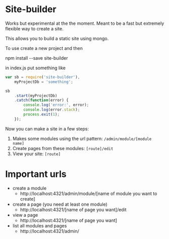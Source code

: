 # Site-builder

Works but experimental at the the moment. Meant to be a fast but extremely flexible way to create a site.
        
This allows you to build a static site using mongo.
        
To use create a new project and then
        
npm install --save site-builder
        
in index.js put something like
        
```javascript
var sb = require('site-builder'),
    myProjectDb = 'something';

sb
    .start(myProjectDb)
    .catch(function(error) {
        console.log('error:', error);
        console.log(error.stack);
        process.exit(1);
    });
```            

Now you can make a site in a few steps:

1. Makes some modules using the url pattern: `/admin/module/[module name]`
1. Create pages from these modules: `[route]/edit`
1. View your site: `[route]`
   
# Important urls
   
* create a module
    * http://localhost:4321/admin/module/[name of module you want to create]
* create a page (you need at least one module)
    * http://localhost:4321/[name of page you want]/edit
* view a page
    * http://localhost:4321/[name of page you want]    
* list all modules and pages   
    * http://localhost:4321/admin/   
    